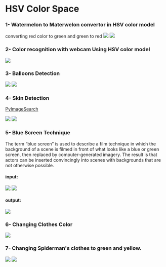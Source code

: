 # HSV Color Space
### 1- Watermelon to Materwelon convertor in HSV color model
converting red color to green and green to red
![](input\watermelon.jpg) ![](output\matermelon.png)

### 2- Color recognition with webcam Using HSV color model
![](output\ColorDetection.png)

### 3- Balloons Detection
![](input\balloon.jpg)  ![](output\pink_balloon.png)

### 4- Skin Detection
[PyImageSearch](https://pyimagesearch.com/2014/08/18/skin-detection-step-step-example-using-python-opencv)

![](input\ashkan2.jpg)  ![](output\skin.jpg)

### 5- Blue Screen Technique
The term “blue screen” is used to describe a film technique in which the background of a scene is filmed in front of what looks like a blue or green screen, then replaced by computer-generated imagery. The result is that actors can be inserted convincingly into scenes with backgrounds that are not otherwise possible.
#### input:
![](input\SuperMan.jpg)  ![](input\pexels.jpg)
#### output:
![](output\superman_above_city.png)

### 6- Changing Clothes Color
![](output\clothes_color.png)  
### 7- Changing Spiderman's clothes to green and yellow.
![](input\spiderman.jpg)  ![](output\spiderman.png)
